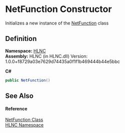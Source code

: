 # NetFunction Constructor


Initializes a new instance of the <a href="T_HLNC_NetFunction">NetFunction</a> class



## Definition
**Namespace:** <a href="N_HLNC">HLNC</a>  
**Assembly:** HLNC (in HLNC.dll) Version: 1.0.0+f8729a03e7629d74435a0f1f1b469444b44e5bbc

**C#**
``` C#
public NetFunction()
```



## See Also


#### Reference
<a href="T_HLNC_NetFunction">NetFunction Class</a>  
<a href="N_HLNC">HLNC Namespace</a>  
